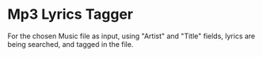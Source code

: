 # Mp3 Lyrics Tagger

For the chosen Music file as input, using "Artist" and "Title" fields, lyrics are being searched, and tagged in the file.
